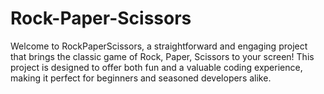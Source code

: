 # Rock-Paper-Scissors
Welcome to RockPaperScissors, a straightforward and engaging project that brings the classic game of Rock, Paper, Scissors to your screen! This project is designed to offer both fun and a valuable coding experience, making it perfect for beginners and seasoned developers alike.
